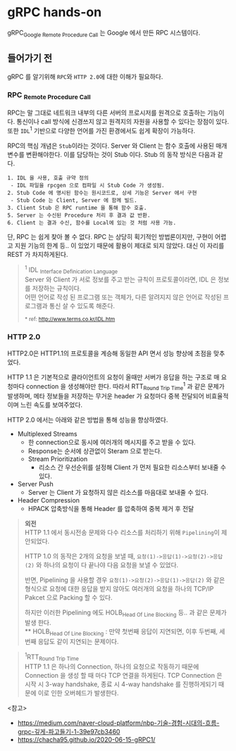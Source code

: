 # gRPC hands-on
gRPC<sub>Google Remote Procedure Call</sub> 는 Google 에서 만든 RPC 시스템이다. 

## 들어가기 전
gRPC 를 알기위해 `RPC`와 `HTTP 2.0`에 대한 이해가 필요하다.

### RPC <sub>Remote Procedure Call</sub>
 RPC는 말 그대로 네트워크 내부의 다른 서버의 프로시저를 원격으로 호출하는 기능이다. 
통신이나 call 방식에 신경쓰지 않고 원격지의 자원을 사용할 수 있다는 장점이 있다. 
또한 `IDL`<sup>1</sup> 기반으로 다양한 언어를 가진 환경에서도 쉽게 확장이 가능하다.   

 RPC의 핵심 개념은 `Stub`이라는 것이다. Server 와 Client 는 함수 호출에 사용된 매개변수를 변환해야한다.
이를 담당하는 것이 Stub 이다. Stub 의 동작 방식은 다음과 같다.
 ```
1. IDL 을 사용, 호출 규약 정의
  - IDL 파일을 rpcgen 으로 컴파일 시 Stub Code 가 생성됨.
2. Stub Code 에 명시된 함수는 원시코드로, 상세 기능은 Server 에서 구현
  - Stub Code 는 Client, Server 에 함께 빌드.
3. Client Stub 은 RPC runtime 을 통해 함수 호출.
5. Server 는 수신된 Procedure 처리 후 결과 값 반환.
6. Client 는 결과 수신, 함수를 Local에 있는 것 처럼 사용 가능.
 ```

 단, RPC 는 쉽게 찾아 볼 수 없다. RPC 는 상당히 획기적인 방법론이지만, 
 구현이 어렵고 지원 기능의 한계 등.. 이 있었기 때문에 활용이 제대로 되지 않았다.
대신 이 자리를 REST 가 차지하게된다.

> <sup>1</sup> IDL <sub>Interface Definication Language</sub>   
> Server 와 Client 가 서로 정보를 주고 받는 규칙이 프로토콜이라면, IDL 은 정보를 저장하는 규칙이다.   
> 어떤 언어로 작성 된 프로그램 또는 객체가, 다른 알려지지 않은 언어로 작성된 프로그램과 통신 살 수 있도록 해준다.   
>    
> <sub> * ref: <a> http://www.terms.co.kr/IDL.htm </a></sub>

### HTTP 2.0
HTTP2.0은 HTTP1.1의 프로토콜을 계승해 동일한 API 면서 성능 향상에 초점을 맞추었다.

HTTP 1.1 은 기본적으로 클라이언트의 요청이 올때만 서버가 응답을 하는 구조로 매 요청마다 connection 을 생성해야만 한다. 
따라서 RTT<sub>Round Trip Time</sub><sup>1</sup> 과 같은 문제가 발생하며, 
메타 정보들을 저장하는 무거운 header 가 요청마다 중복 전달되어 비효율적이며 느린 속도를 보여주었다.

HTTP 2.0 에서는 아래와 같은 방법을 통해 성능을 향상하였다.

- Multiplexed Streams   
  - 한 connection으로 동시에 여러개의 메시지를 주고 받을 수 있다.
  - Response는 순서에 상관없이 Steram 으로 받는다.
  - Stream Prioritization
    - 리소스 간 우선순위를 설정해 Client 가 먼저 필요한 리소스부터 보내줄 수 있다.
- Server Push
  - Server 는 Client 가 요청하지 않은 리소스를 마음대로 보내줄 수 있다.
- Header Compression
  - HPACK 압축방식을 통해 Header 를 압축하여 중복 제거 후 전달

> **외전**   
> HTTP 1.1 에서 동시전송 문제와 다수 리소스를 처리하기 위해 `Pipelining`이 제안되었다.   
> 
> HTTP 1.0 의 동작은 2개의 요청을 보낼 때, `요청(1)->응답(1)->요청(2)->응답(2)` 와 하나의 요청이 다 끝나야 다음 요청을 보낼 수 있었다.
>    
> 반면, Pipelining 을 사용할 경우 `요청(1)->요청(2)->응답(1)->응답(2)` 와 같은 형식으로 
> 요청에 대한 응답을 받지 않아도 여러개의 요청을 하나의 TCP/IP Pakcet 으로 Packing 할 수 있다.   
>    
> 하지만 이러한 Pipelining 에도 HOLB<sub>Head Of Line Blocking</sub> 등.. 과 같은 문제가 발생 한다.   
> ** HOLB<sub>Head Of Line Blocking</sub> : 만약 첫번째 응답이 지연되면, 이후 두번째, 세번째 응답도 같이 지연되는 문제이다.

> <sup>1</sup>RTT<sub>Round Trip Time</sub>   
> HTTP 1.1 은 하나의 Connection, 하나의 요청으로 작동하기 때문에 Connection 을 생성 할 때 마다 TCP 연결을 하게된다.
> TCP Connection 은 시작 시 3-way handshake, 종료 시 4-way handshake 를 진행하게되기 때문에 이로 인한 오버헤드가 발생한다.

<참고>
 - https://medium.com/naver-cloud-platform/nbp-기술-경험-시대의-흐름-grpc-깊게-파고들기-1-39e97cb3460
 - https://chacha95.github.io/2020-06-15-gRPC1/